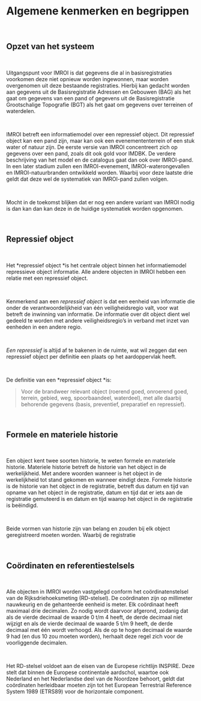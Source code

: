 Algemene kenmerken en begrippen 
================================

 

Opzet van het systeem 
----------------------

 

Uitgangspunt voor IMROI is dat gegevens die al in basisregistraties voorkomen
deze niet opnieuw worden ingewonnen, maar worden overgenomen uit deze bestaande
registraties. Hierbij kan gedacht worden aan gegevens uit de Basisregistratie
Adressen en Gebouwen (BAG) als het gaat om gegevens van een pand of gegevens uit
de Basisregistratie Grootschalige Topografie (BGT) als het gaat om gegevens over
terreinen of waterdelen.  

 

IMROI betreft een informatiemodel over een repressief object. Dit repressief
object kan een pand zijn, maar kan ook een evenemententerrein of een stuk
water of natuur zijn. De eerste versie van IMROI concentreert zich op gegevens
over een pand, zoals dit ook gold voor IMDBK. De verdere beschrijving van het
model en de catalogus gaat dan ook over IMROI-pand. In een later stadium zullen
een IMROI-evenement, IMROI-waterongevallen en IMROI-natuurbranden ontwikkeld
worden. Waarbij voor deze laatste drie geldt dat deze wel de systematiek van
IMROI-pand zullen volgen. 

 

Mocht in de toekomst blijken dat er nog een andere variant van IMROI nodig is
dan kan dan kan deze in de huidige systematiek worden opgenomen. 

 

Repressief object 
------------------

 

Het *repressief object *is het centrale object binnen het informatiemodel
repressieve object informatie. Alle andere objecten in IMROI hebben een relatie
met een repressief object. 

 

Kenmerkend aan een *repressief object* is dat een eenheid van informatie die
onder de verantwoordelijkheid van één veiligheidsregio valt, voor wat betreft de
inwinning van informatie. De informatie over dit object dient wel gedeeld te
worden met andere veiligheidsregio’s in verband met inzet van eenheden in een
andere regio.  

 

*Een repressief* is altijd af te bakenen in de ruimte, wat wil zeggen dat een
repressief object per definitie een plaats op het aardoppervlak heeft. 

 

De definitie van een *repressief object *is: 

>   Voor de brandweer relevant object (roerend goed, onroerend goed, terrein,
>   gebied, weg, spoorbaandeel, waterdeel), met alle daarbij behorende gegevens
>   (basis, preventief, preparatief en repressief). 

 

Formele en materiele historie 
------------------------------

 

Een object kent twee soorten historie, te weten formele en materiele historie.
Materiele historie betreft de historie van het object in de werkelijkheid. Met
andere woorden wanneer is het object in de werkelijkheid tot stand gekomen en
wanneer eindigt deze. Formele historie is de historie van het object in de
registratie, betreft dus datum en tijd van opname van het object in de
registratie, datum en tijd dat er iets aan de registratie gemuteerd is en datum
en tijd waarop het object in de registratie is beëindigd. 

 

Beide vormen van historie zijn van belang en zouden bij elk object geregistreerd
moeten worden. Waarbij de registratie 

 

Coördinaten en referentiestelsels 
----------------------------------

 

Alle objecten in IMROI worden vastgelegd conform het coördinatenstelsel van de
Rijksdriehoeksmeting (RD-stelsel). De coördinaten zijn op millimeter nauwkeurig
en de gehanteerde eenheid is meter. Elk coördinaat heeft maximaal drie
decimalen. Zo nodig wordt daarvoor afgerond, zodanig dat als de vierde decimaal
de waarde 0 t/m 4 heeft, de derde decimaal niet wijzigt en als de vierde
decimaal de waarde 5 t/m 9 heeft, de derde decimaal met één wordt verhoogd. Als
de op te hogen decimaal de waarde 9 had (en dus 10 zou moeten worden), herhaalt
deze regel zich voor de voorliggende decimalen. 

 

Het RD-stelsel voldoet aan de eisen van de Europese richtlijn INSPIRE. Deze
stelt dat binnen de Europese continentale aardschol, waartoe ook Nederland en
het Nederlandse deel van de Noordzee behoort, geldt dat coördinaten herleidbaar
moeten zijn tot het European Terrestrial Reference System 1989 (ETRS89) voor de
horizontale component. 
